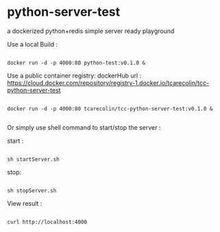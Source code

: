 # python-server-test
a dockerized python+redis simple server ready playground

Use a local Build :

```

docker run -d -p 4000:80 python-test:v0.1.0 &

```

Use a public container registry:
dockerHub url : https://cloud.docker.com/repository/registry-1.docker.io/tcarecolin/tcc-python-server-test
```

docker run -d -p 4000:80 tcarecolin/tcc-python-server-test:v0.1.0 &


```

Or simply use shell command to start/stop the server :

start :
```

sh startServer.sh

```
stop:
```

sh stopServer.sh

```

View result :
```

curl http://localhost:4000

```
